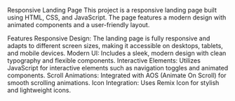 Responsive Landing Page
This project is a responsive landing page built using HTML, CSS, and JavaScript. The page features a modern design with animated components and a user-friendly layout.

Features
Responsive Design: The landing page is fully responsive and adapts to different screen sizes, making it accessible on desktops, tablets, and mobile devices.
Modern UI: Includes a sleek, modern design with clean typography and flexible components.
Interactive Elements: Utilizes JavaScript for interactive elements such as navigation toggles and animated components.
Scroll Animations: Integrated with AOS (Animate On Scroll) for smooth scrolling animations.
Icon Integration: Uses Remix Icon for stylish and lightweight icons.
